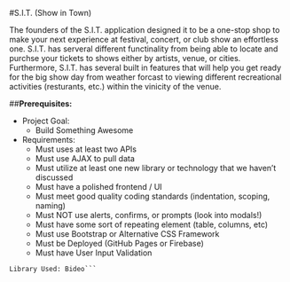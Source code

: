#S.I.T. (Show in Town)

The founders of the S.I.T. application designed it to be a one-stop shop to make your next experience at festival, concert, or club show an effortless one. 
S.I.T. has serveral different functinality from being able to locate and purchse your tickets to shows either by artists, venue, or cities.
Furthermore, S.I.T. has several built in features that will help you get ready for the big show day from weather forcast to viewing different recreational activities (resturants, etc.) within the vinicity of the venue.


##**Prerequisites:**
* Project Goal:
  * Build Something Awesome
* Requirements:
   * Must uses at least two APIs
   * Must use AJAX to pull data
   * Must utilize at least one new library or technology that we haven’t discussed
   * Must have a polished frontend / UI
   * Must meet good quality coding standards (indentation, scoping, naming)
   * Must NOT use alerts, confirms, or prompts (look into modals!)
   * Must have some sort of repeating element (table, columns, etc)
   * Must use Bootstrap or Alternative CSS Framework
   * Must be Deployed (GitHub Pages or Firebase)
   * Must have User Input Validation
```APIs Used: SeatGeek, FourSquare, & AccuWeather
Library Used: Bideo```
